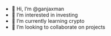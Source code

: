 - 👋 Hi, I’m @ganjaxman
- 👀 I’m interested in investing
- 🌱 I’m currently learning crypto
- 💞️ I’m looking to collaborate on projects

<!---
ganjaxman/ganjaxman is a ✨ special ✨ repository because its `README.md` (this file) appears on your GitHub profile.
You can click the Preview link to take a look at your changes.
--->

